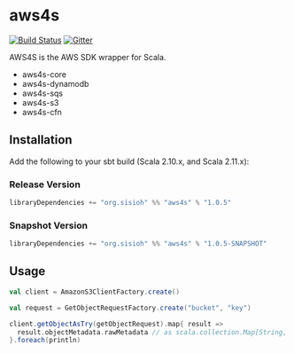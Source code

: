 aws4s
=====

[![Build Status](https://travis-ci.org/sisioh/aws4s.svg)](https://travis-ci.org/sisioh/aws4s)
[![Gitter](https://badges.gitter.im/Join%20Chat.svg)](https://gitter.im/sisioh/aws4s?utm_source=badge&utm_medium=badge&utm_campaign=pr-badge&utm_content=badge)

AWS4S is the AWS SDK wrapper for Scala.

- aws4s-core
- aws4s-dynamodb
- aws4s-sqs
- aws4s-s3
- aws4s-cfn

## Installation

Add the following to your sbt build (Scala 2.10.x, and Scala 2.11.x):

### Release Version

```scala
libraryDependencies += "org.sisioh" %% "aws4s" % "1.0.5"
```

### Snapshot Version

```scala
libraryDependencies += "org.sisioh" %% "aws4s" % "1.0.5-SNAPSHOT"
```

## Usage

```scala
val client = AmazonS3ClientFactory.create()

val request = GetObjectRequestFactory.create("bucket", "key")

client.getObjectAsTry(getObjectRequest).map{ result =>
  result.objectMetadata.rawMetadata // as scala.collection.Map[String, AnyRef]
}.foreach(println)

```
